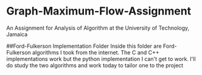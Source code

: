 # Graph-Maximum-Flow-Assignment
An Assignment for Analysis of Algorithm at the University of Technology, Jamaica

##Ford-Fulkerson Implementation Folder
Inside this folder are Ford-Fulkerson algorithms I took from the internet. The C and C++ implementations work but the python implementation I can't get to work.
I'll do study the two algorithms and work today to tailor one to the project
